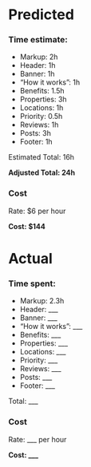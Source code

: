 # Predicted
### Time estimate:
- Markup: 2h
- Header: 1h
- Banner: 1h
- “How it works”: 1h
- Benefits: 1.5h
- Properties: 3h
- Locations: 1h
- Priority: 0.5h
- Reviews: 1h
- Posts: 3h
- Footer: 1h

Estimated Total: 16h

**Adjusted Total: 24h**

### Cost

Rate: $6 per hour

**Cost: $144**

# Actual
### Time spent:
- Markup: 2.3h
- Header: ___
- Banner: ___
- “How it works”: ___
- Benefits: ___
- Properties: ___
- Locations: ___
- Priority: ___
- Reviews: ___
- Posts: ___
- Footer: ___

Total: ___

### Cost

Rate: ___ per hour

**Cost: ___**
